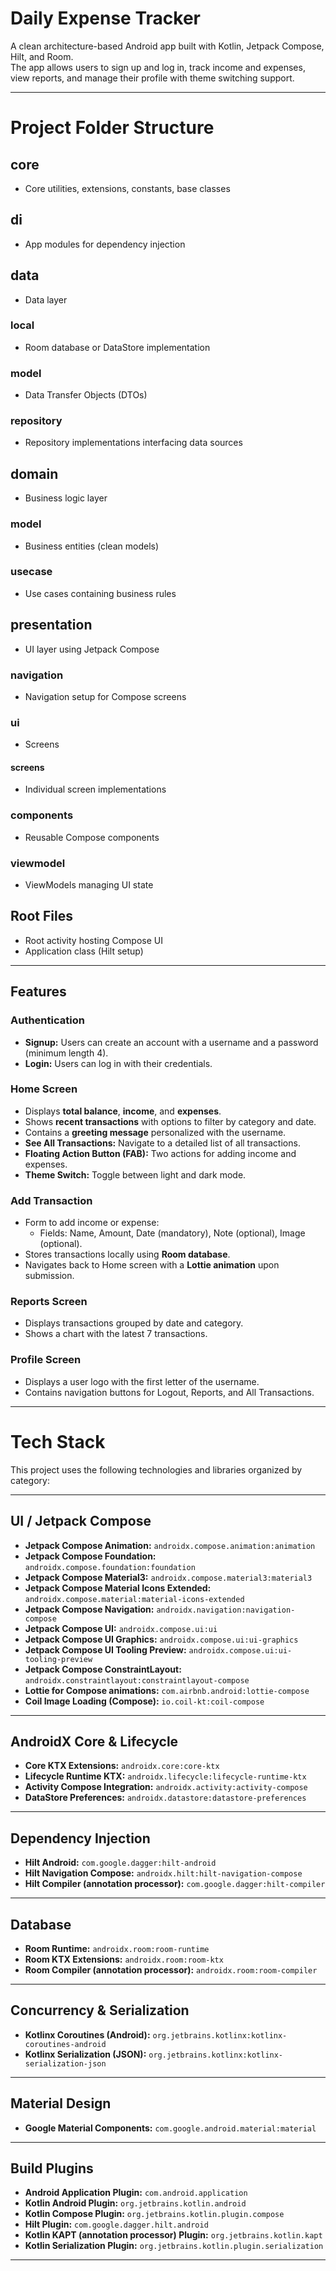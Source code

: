 # Daily Expense Tracker

A clean architecture-based Android app built with Kotlin, Jetpack Compose, Hilt, and Room.  
The app allows users to sign up and log in, track income and expenses, view reports, and manage their profile with theme switching support.

---

# Project Folder Structure

## core
- Core utilities, extensions, constants, base classes

## di
- App modules for dependency injection

## data
- Data layer

### local
- Room database or DataStore implementation

### model
- Data Transfer Objects (DTOs)

### repository
- Repository implementations interfacing data sources

## domain
- Business logic layer

### model
- Business entities (clean models)

### usecase
- Use cases containing business rules

## presentation
- UI layer using Jetpack Compose

### navigation
- Navigation setup for Compose screens

### ui
- Screens

#### screens
- Individual screen implementations

### components
- Reusable Compose components

### viewmodel
- ViewModels managing UI state

## Root Files
-  Root activity hosting Compose UI
-  Application class (Hilt setup)

---

## Features

### Authentication
- **Signup:** Users can create an account with a username and a password (minimum length 4).
- **Login:** Users can log in with their credentials.
  
### Home Screen
- Displays **total balance**, **income**, and **expenses**.
- Shows **recent transactions** with options to filter by category and date.
- Contains a **greeting message** personalized with the username.
- **See All Transactions:** Navigate to a detailed list of all transactions.
- **Floating Action Button (FAB):** Two actions for adding income and expenses.
- **Theme Switch:** Toggle between light and dark mode.

### Add Transaction
- Form to add income or expense:
  - Fields: Name, Amount, Date (mandatory), Note (optional), Image (optional).
- Stores transactions locally using **Room database**.
- Navigates back to Home screen with a **Lottie animation** upon submission.

### Reports Screen
- Displays transactions grouped by date and category.
- Shows a chart with the latest 7 transactions.

### Profile Screen
- Displays a user logo with the first letter of the username.
- Contains navigation buttons for Logout, Reports, and All Transactions.

---

# Tech Stack

This project uses the following technologies and libraries organized by category:

---

## UI / Jetpack Compose

- **Jetpack Compose Animation:** `androidx.compose.animation:animation`  
- **Jetpack Compose Foundation:** `androidx.compose.foundation:foundation`  
- **Jetpack Compose Material3:** `androidx.compose.material3:material3`  
- **Jetpack Compose Material Icons Extended:** `androidx.compose.material:material-icons-extended`  
- **Jetpack Compose Navigation:** `androidx.navigation:navigation-compose`  
- **Jetpack Compose UI:** `androidx.compose.ui:ui`  
- **Jetpack Compose UI Graphics:** `androidx.compose.ui:ui-graphics`  
- **Jetpack Compose UI Tooling Preview:** `androidx.compose.ui:ui-tooling-preview`  
- **Jetpack Compose ConstraintLayout:** `androidx.constraintlayout:constraintlayout-compose`  
- **Lottie for Compose animations:** `com.airbnb.android:lottie-compose`  
- **Coil Image Loading (Compose):** `io.coil-kt:coil-compose`  

---

## AndroidX Core & Lifecycle

- **Core KTX Extensions:** `androidx.core:core-ktx`  
- **Lifecycle Runtime KTX:** `androidx.lifecycle:lifecycle-runtime-ktx`  
- **Activity Compose Integration:** `androidx.activity:activity-compose`  
- **DataStore Preferences:** `androidx.datastore:datastore-preferences`  

---

## Dependency Injection

- **Hilt Android:** `com.google.dagger:hilt-android`  
- **Hilt Navigation Compose:** `androidx.hilt:hilt-navigation-compose`  
- **Hilt Compiler (annotation processor):** `com.google.dagger:hilt-compiler`  

---

## Database

- **Room Runtime:** `androidx.room:room-runtime`  
- **Room KTX Extensions:** `androidx.room:room-ktx`  
- **Room Compiler (annotation processor):** `androidx.room:room-compiler`  

---

## Concurrency & Serialization

- **Kotlinx Coroutines (Android):** `org.jetbrains.kotlinx:kotlinx-coroutines-android`  
- **Kotlinx Serialization (JSON):** `org.jetbrains.kotlinx:kotlinx-serialization-json`  

---

## Material Design

- **Google Material Components:** `com.google.android.material:material`  

---

## Build Plugins

- **Android Application Plugin:** `com.android.application`  
- **Kotlin Android Plugin:** `org.jetbrains.kotlin.android`  
- **Kotlin Compose Plugin:** `org.jetbrains.kotlin.plugin.compose`  
- **Hilt Plugin:** `com.google.dagger.hilt.android`  
- **Kotlin KAPT (annotation processor) Plugin:** `org.jetbrains.kotlin.kapt`  
- **Kotlin Serialization Plugin:** `org.jetbrains.kotlin.plugin.serialization`  

---


